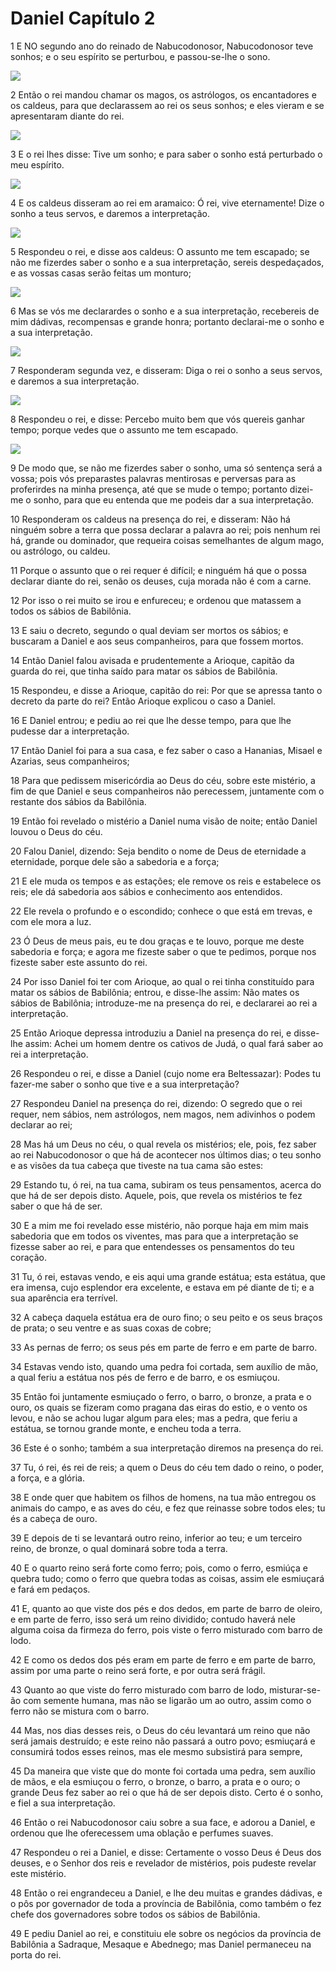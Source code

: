 # Daniel Capítulo 2

1	E NO segundo ano do reinado de Nabucodonosor, Nabucodonosor teve sonhos; e o seu espírito se perturbou, e passou-se-lhe o sono.

![](.img/27_Da_02_01_RG.jpg)

2	Então o rei mandou chamar os magos, os astrólogos, os encantadores e os caldeus, para que declarassem ao rei os seus sonhos; e eles vieram e se apresentaram diante do rei.

![](.img/27_Da_02_02_RG.jpg)

3	E o rei lhes disse: Tive um sonho; e para saber o sonho está perturbado o meu espírito.

![](.img/27_Da_02_03_RG.jpg)

4	E os caldeus disseram ao rei em aramaico: Ó rei, vive eternamente! Dize o sonho a teus servos, e daremos a interpretação.

![](.img/27_Da_02_04_RG.jpg)

5	Respondeu o rei, e disse aos caldeus: O assunto me tem escapado; se não me fizerdes saber o sonho e a sua interpretação, sereis despedaçados, e as vossas casas serão feitas um monturo;

![](.img/27_Da_02_05_RG.jpg)

6	Mas se vós me declarardes o sonho e a sua interpretação, recebereis de mim dádivas, recompensas e grande honra; portanto declarai-me o sonho e a sua interpretação.

![](.img/27_Da_02_06_RG.jpg)

7	Responderam segunda vez, e disseram: Diga o rei o sonho a seus servos, e daremos a sua interpretação.

![](.img/27_Da_02_07_RG.jpg)

8	Respondeu o rei, e disse: Percebo muito bem que vós quereis ganhar tempo; porque vedes que o assunto me tem escapado.

![](.img/27_Da_02_08_RG.jpg)

9	De modo que, se não me fizerdes saber o sonho, uma só sentença será a vossa; pois vós preparastes palavras mentirosas e perversas para as proferirdes na minha presença, até que se mude o tempo; portanto dizei-me o sonho, para que eu entenda que me podeis dar a sua interpretação.

10	Responderam os caldeus na presença do rei, e disseram: Não há ninguém sobre a terra que possa declarar a palavra ao rei; pois nenhum rei há, grande ou dominador, que requeira coisas semelhantes de algum mago, ou astrólogo, ou caldeu.

11	Porque o assunto que o rei requer é difícil; e ninguém há que o possa declarar diante do rei, senão os deuses, cuja morada não é com a carne.

12	Por isso o rei muito se irou e enfureceu; e ordenou que matassem a todos os sábios de Babilônia.

13	E saiu o decreto, segundo o qual deviam ser mortos os sábios; e buscaram a Daniel e aos seus companheiros, para que fossem mortos.

14	Então Daniel falou avisada e prudentemente a Arioque, capitão da guarda do rei, que tinha saído para matar os sábios de Babilônia.

15	Respondeu, e disse a Arioque, capitão do rei: Por que se apressa tanto o decreto da parte do rei? Então Arioque explicou o caso a Daniel.

16	E Daniel entrou; e pediu ao rei que lhe desse tempo, para que lhe pudesse dar a interpretação.

17	Então Daniel foi para a sua casa, e fez saber o caso a Hananias, Misael e Azarias, seus companheiros;

18	Para que pedissem misericórdia ao Deus do céu, sobre este mistério, a fim de que Daniel e seus companheiros não perecessem, juntamente com o restante dos sábios da Babilônia.

19	Então foi revelado o mistério a Daniel numa visão de noite; então Daniel louvou o Deus do céu.

20	Falou Daniel, dizendo: Seja bendito o nome de Deus de eternidade a eternidade, porque dele são a sabedoria e a força;

21	E ele muda os tempos e as estações; ele remove os reis e estabelece os reis; ele dá sabedoria aos sábios e conhecimento aos entendidos.

22	Ele revela o profundo e o escondido; conhece o que está em trevas, e com ele mora a luz.

23	Ó Deus de meus pais, eu te dou graças e te louvo, porque me deste sabedoria e força; e agora me fizeste saber o que te pedimos, porque nos fizeste saber este assunto do rei.

24	Por isso Daniel foi ter com Arioque, ao qual o rei tinha constituído para matar os sábios de Babilônia; entrou, e disse-lhe assim: Não mates os sábios de Babilônia; introduze-me na presença do rei, e declararei ao rei a interpretação.

25	Então Arioque depressa introduziu a Daniel na presença do rei, e disse-lhe assim: Achei um homem dentre os cativos de Judá, o qual fará saber ao rei a interpretação.

26	Respondeu o rei, e disse a Daniel (cujo nome era Beltessazar): Podes tu fazer-me saber o sonho que tive e a sua interpretação?

27	Respondeu Daniel na presença do rei, dizendo: O segredo que o rei requer, nem sábios, nem astrólogos, nem magos, nem adivinhos o podem declarar ao rei;

28	Mas há um Deus no céu, o qual revela os mistérios; ele, pois, fez saber ao rei Nabucodonosor o que há de acontecer nos últimos dias; o teu sonho e as visões da tua cabeça que tiveste na tua cama são estes:

29	Estando tu, ó rei, na tua cama, subiram os teus pensamentos, acerca do que há de ser depois disto. Aquele, pois, que revela os mistérios te fez saber o que há de ser.

30	E a mim me foi revelado esse mistério, não porque haja em mim mais sabedoria que em todos os viventes, mas para que a interpretação se fizesse saber ao rei, e para que entendesses os pensamentos do teu coração.

31	Tu, ó rei, estavas vendo, e eis aqui uma grande estátua; esta estátua, que era imensa, cujo esplendor era excelente, e estava em pé diante de ti; e a sua aparência era terrível.

32	A cabeça daquela estátua era de ouro fino; o seu peito e os seus braços de prata; o seu ventre e as suas coxas de cobre;

33	As pernas de ferro; os seus pés em parte de ferro e em parte de barro.

34	Estavas vendo isto, quando uma pedra foi cortada, sem auxílio de mão, a qual feriu a estátua nos pés de ferro e de barro, e os esmiuçou.

35	Então foi juntamente esmiuçado o ferro, o barro, o bronze, a prata e o ouro, os quais se fizeram como pragana das eiras do estio, e o vento os levou, e não se achou lugar algum para eles; mas a pedra, que feriu a estátua, se tornou grande monte, e encheu toda a terra.

36	Este é o sonho; também a sua interpretação diremos na presença do rei.

37	Tu, ó rei, és rei de reis; a quem o Deus do céu tem dado o reino, o poder, a força, e a glória.

38	E onde quer que habitem os filhos de homens, na tua mão entregou os animais do campo, e as aves do céu, e fez que reinasse sobre todos eles; tu és a cabeça de ouro.

39	E depois de ti se levantará outro reino, inferior ao teu; e um terceiro reino, de bronze, o qual dominará sobre toda a terra.

40	E o quarto reino será forte como ferro; pois, como o ferro, esmiúça e quebra tudo; como o ferro que quebra todas as coisas, assim ele esmiuçará e fará em pedaços.

41	E, quanto ao que viste dos pés e dos dedos, em parte de barro de oleiro, e em parte de ferro, isso será um reino dividido; contudo haverá nele alguma coisa da firmeza do ferro, pois viste o ferro misturado com barro de lodo.

42	E como os dedos dos pés eram em parte de ferro e em parte de barro, assim por uma parte o reino será forte, e por outra será frágil.

43	Quanto ao que viste do ferro misturado com barro de lodo, misturar-se-ão com semente humana, mas não se ligarão um ao outro, assim como o ferro não se mistura com o barro.

44	Mas, nos dias desses reis, o Deus do céu levantará um reino que não será jamais destruído; e este reino não passará a outro povo; esmiuçará e consumirá todos esses reinos, mas ele mesmo subsistirá para sempre,

45	Da maneira que viste que do monte foi cortada uma pedra, sem auxílio de mãos, e ela esmiuçou o ferro, o bronze, o barro, a prata e o ouro; o grande Deus fez saber ao rei o que há de ser depois disto. Certo é o sonho, e fiel a sua interpretação.

46	Então o rei Nabucodonosor caiu sobre a sua face, e adorou a Daniel, e ordenou que lhe oferecessem uma oblação e perfumes suaves.

47	Respondeu o rei a Daniel, e disse: Certamente o vosso Deus é Deus dos deuses, e o Senhor dos reis e revelador de mistérios, pois pudeste revelar este mistério.

48	Então o rei engrandeceu a Daniel, e lhe deu muitas e grandes dádivas, e o pôs por governador de toda a província de Babilônia, como também o fez chefe dos governadores sobre todos os sábios de Babilônia.

49	E pediu Daniel ao rei, e constituiu ele sobre os negócios da província de Babilônia a Sadraque, Mesaque e Abednego; mas Daniel permaneceu na porta do rei.

